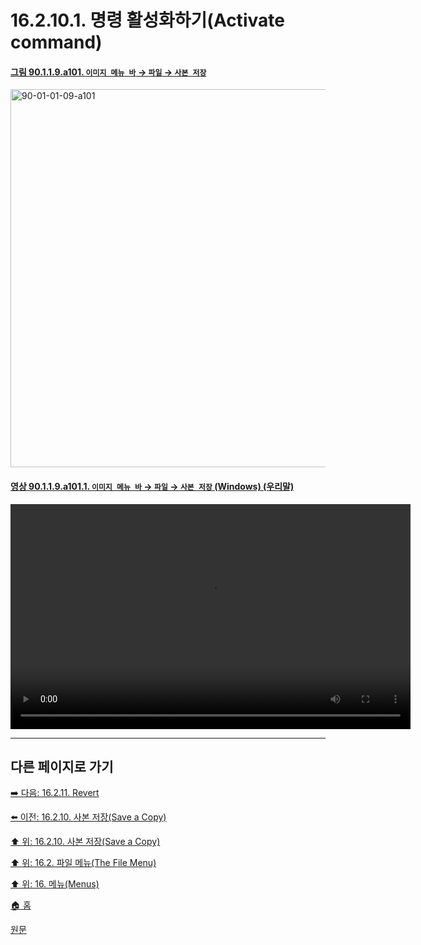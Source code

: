 # 16.2.10.1. 명령 활성화하기(Activate command)

<a id="90-01-01-09-a101"></a>

#### [그림 90.1.1.9.a101. `이미지 메뉴 바` → `파일` → `사본 저장`](./90-01-01-09-save_a_copy.md#90-01-01-09-a101)
<img width="980" height="605" alt="90-01-01-09-a101" src="https://github.com/user-attachments/assets/c757f261-5c93-42a1-944c-35d04b5fd6a7" />

<a id="90-01-01-09-a101-01"></a>

#### [영상 90.1.1.9.a101.1. `이미지 메뉴 바` → `파일` → `사본 저장` (Windows) (우리말)](./90-01-01-09-save_a_copy.md#90-01-01-09-a101-01)
<video controls="controls" width="640" height="360" src="https://github.com/user-attachments/assets/cc475b03-62a2-4fbe-9a02-f2dc98b9add0"></video>

***

## 다른 페이지로 가기

[➡️ 다음: 16.2.11. Revert](./16-02-11-revert.md)

[⬅️ 이전: 16.2.10. 사본 저장(Save a Copy)](./16-02-10-00-save-a-copy.md)

[⬆️ 위: 16.2.10. 사본 저장(Save a Copy)](./16-02-10-00-save-a-copy.md)

[⬆️ 위: 16.2. 파일 메뉴(The File Menu)](./16-02-00-the-file-menu.md)

[⬆️ 위: 16. 메뉴(Menus)](./16-00-menus.md)

[🏠 홈](./00-home.md)

[원문](https://docs.gimp.org/2.10/ko/gimp-file-save-a-copy.html#idm23203)